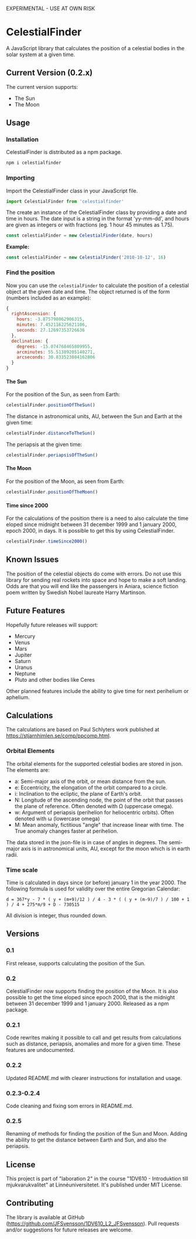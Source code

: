EXPERIMENTAL - USE AT OWN RISK

# CelestialFinder
A JavaScript library that calculates the position of a celestial bodies in the solar system at a given time. 

## Current Version (0.2.x)
The current version supports:
- The Sun
- The Moon

## Usage

### Installation
CelestialFinder is distributed as a npm package.

``` bash
npm i celestialfinder 
```

### Importing 
Import the CelestialFinder class in your JavaScript file.

```js
import CelestialFinder from 'celestialfinder'
```

The create an instance of the CelestialFinder class by providing a date and time in hours. The date input is a string in the format 'yy-mm-dd', and hours are given as integers or with fractions (eg. 1 hour 45 minutes as 1.75).

```js
const celestialFinder = new CelestialFinder(date, hours)
```

**Example:**
```js
const celestialFinder = new CelestialFinder('2010-10-12', 16)
```

### Find the position
Now you can use the `celestialFinder` to calculate the position of a celestial object at the given date and time. The object returned is of the form (numbers included as an example):

```js
{
  rightAscension: {
    hours: -3.875798062906315,
    minutes: 7.452116225621106,
    seconds: 27.12697353726636
  },
  declination: {
    degrees: -15.074768465809955,
    arcminutes: 55.51389205140271,
    arcseconds: 30.833523084162806
  }
}
```

#### The Sun
For the position of the Sun, as seen from Earth:

```js
celestialFinder.positionOfTheSun()
```

The distance in astronomical units, AU, between the Sun and Earth at the given time:

```js
celestialFinder.distanceToTheSun()
```

The periapsis at the given time:

```js
celestialFinder.periapsisOfTheSun()
```

#### The Moon
For the position of the Moon, as seen from Earth:
```js
celestialFinder.positionOfTheMoon()
```

#### Time since 2000
For the calculations of the position there is a need to also calculate the time eloped since midnight between 31 december 1999 and 1 january 2000, epoch 2000, in days. It is possible to get this by using CelestialFinder.
```js
celestialFinder.timeSince2000()
```

## Known Issues
The position of the celestial objects do come with errors. Do not use this library for sending real rockets into space and hope to make a soft landing. Odds are that you will end like the passengers in Aniara, science fiction poem written by Swedish Nobel laureate Harry Martinson.

## Future Features
Hopefully future releases will support:
- Mercury
- Venus
- Mars
- Jupiter
- Saturn
- Uranus
- Neptune
- Pluto and other bodies like Ceres

Other planned features include the ability to give time for next perihelium or aphelium.

## Calculations 
The calculations are based on Paul Schlyters work published at https://stjarnhimlen.se/comp/ppcomp.html.

### Orbital Elements
The orbital elements for the supported celestial bodies are stored in json. The elements are:
- a: Semi-major axis of the orbit, or mean distance from the sun.
- e: Eccentricity, the elongation of the orbit compared to a circle.
- i: Inclination to the ecliptic, the plane of Earth's orbit.
- N: Longitude of the ascending node, the point of the orbit that passes the plane of reference. Often denoted with Ω (uppercase omega). 
- w: Argument of periapsis (perihelion for heliocentric orbits). Often denoted with ω (lowercase omega)
- M: Mean anomaly, fictitious "angle" that increase linear with time. The True anomaly changes faster at perihelion. 

The data stored in the json-file is in case of angles in degrees. The semi-major axis is in astronomical units, AU, except for the moon which is in earth radii.

### Time scale
Time is calculated in days since (or before) january 1 in the year 2000. The following formula is used for validity over the entire Gregorian Calendar:

 ```
 d = 367*y - 7 * ( y + (m+9)/12 ) / 4 - 3 * ( ( y + (m-9)/7 ) / 100 + 1 ) / 4 + 275*m/9 + D - 730515
 ```
All division is integer, thus rounded down.

## Versions
### 0.1
First release, supports calculating the position of the Sun.

### 0.2
CelestialFinder now supports finding the position of the Moon. It is also possible to get the time eloped since epoch 2000, that is the midnight between 31 december 1999 and 1 january 2000. Released as a npm package.

### 0.2.1
Code rewrites making it possible to call and get results from calculations such as distance, periapsis, anomalies and more for a given time. These features are undocumented.

### 0.2.2
Updated README.md with clearer instructions for installation and usage. 

### 0.2.3-0.2.4
Code cleaning and fixing som errors in README.md.

### 0.2.5
Renaming of methods for finding the position of the Sun and Moon. Adding the ability to get the distance between Earth and Sun, and also the periapsis.


## License
This project is part of "laboration 2" in the course "1DV610 - Introduktion till mjukvarukvalitet" at Linnéuniversitetet. It's published under MIT License.

## Contributing
The library is available at GitHub (https://github.com/JFSvensson/1DV610_L2_JFSvensson). Pull requests and/or suggestions for future releases are welcome. 